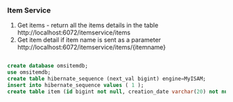 ### Item Service

1. Get items - return all the items details in the table
   http://localhost:6072/itemservice/items
2. Get item detail if item name is sent as a parameter
   http://localhost:6072/itemservice/items/{itemname}

```SQL

create database omsitemdb;
use omsitemdb;
create table hibernate_sequence (next_val bigint) engine=MyISAM;
insert into hibernate_sequence values ( 1 );
create table item (id bigint not null, creation_date varchar(20) not null, description varchar(100) not null, item_name varchar(50) not null, price double precision, primary key (id)) engine=MyISAM;

```



